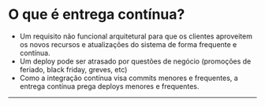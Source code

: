 # O que é entrega contínua?

* Um requisito não funcional arquitetural para que os clientes aproveitem os novos recursos e atualizações do sistema de forma frequente e contínua.
* Um deploy pode ser atrasado por questões de negócio (promoções de feriado, black friday, greves, etc)
* Como a integração contínua visa commits menores e frequentes, a entrega contínua prega deploys menores e frequentes.

---
